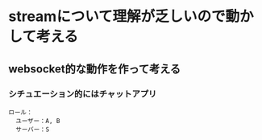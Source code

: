 # streamについて理解が乏しいので動かして考える

## websocket的な動作を作って考える

### シチュエーション的にはチャットアプリ

```
ロール：
  ユーザー：A, B
  サーバー：S
```

